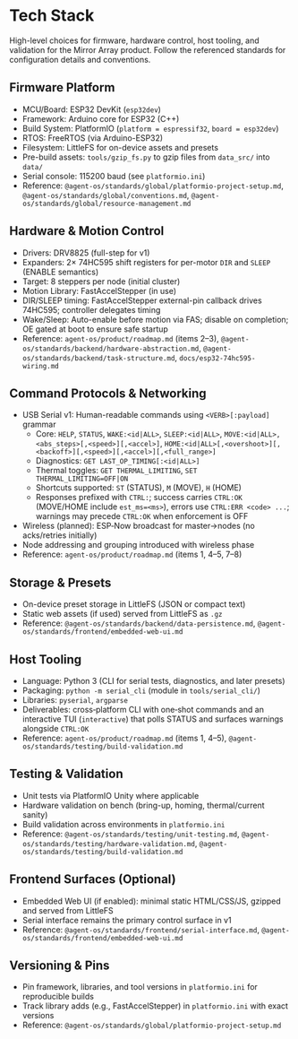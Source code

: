 # Tech Stack

High-level choices for firmware, hardware control, host tooling, and validation for the Mirror Array product. Follow the referenced standards for configuration details and conventions.

## Firmware Platform
- MCU/Board: ESP32 DevKit (`esp32dev`)
- Framework: Arduino core for ESP32 (C++)
- Build System: PlatformIO (`platform = espressif32`, `board = esp32dev`)
- RTOS: FreeRTOS (via Arduino-ESP32)
- Filesystem: LittleFS for on-device assets and presets
- Pre-build assets: `tools/gzip_fs.py` to gzip files from `data_src/` into `data/`
- Serial console: 115200 baud (see `platformio.ini`)
- Reference: `@agent-os/standards/global/platformio-project-setup.md`, `@agent-os/standards/global/conventions.md`, `@agent-os/standards/global/resource-management.md`

## Hardware & Motion Control
- Drivers: DRV8825 (full-step for v1)
- Expanders: 2× 74HC595 shift registers for per-motor `DIR` and `SLEEP` (ENABLE semantics)
- Target: 8 steppers per node (initial cluster)
- Motion Library: FastAccelStepper (in use)
- DIR/SLEEP timing: FastAccelStepper external-pin callback drives 74HC595; controller delegates timing
- Wake/Sleep: Auto-enable before motion via FAS; disable on completion; OE gated at boot to ensure safe startup
- Reference: `agent-os/product/roadmap.md` (items 2–3), `@agent-os/standards/backend/hardware-abstraction.md`, `@agent-os/standards/backend/task-structure.md`, `docs/esp32-74hc595-wiring.md`

## Command Protocols & Networking
- USB Serial v1: Human-readable commands using `<VERB>[:payload]` grammar
  - Core: `HELP`, `STATUS`, `WAKE:<id|ALL>`, `SLEEP:<id|ALL>`,
    `MOVE:<id|ALL>,<abs_steps>[,<speed>][,<accel>]`,
    `HOME:<id|ALL>[,<overshoot>][,<backoff>][,<speed>][,<accel>][,<full_range>]`
  - Diagnostics: `GET LAST_OP_TIMING[:<id|ALL>]`
  - Thermal toggles: `GET THERMAL_LIMITING`, `SET THERMAL_LIMITING=OFF|ON`
  - Shortcuts supported: `ST` (STATUS), `M` (MOVE), `H` (HOME)
  - Responses prefixed with `CTRL:`; success carries `CTRL:OK` (MOVE/HOME include `est_ms=<ms>`), errors use `CTRL:ERR <code> ...`; warnings may precede `CTRL:OK` when enforcement is OFF
- Wireless (planned): ESP‑Now broadcast for master→nodes (no acks/retries initially)
- Node addressing and grouping introduced with wireless phase
- Reference: `agent-os/product/roadmap.md` (items 1, 4–5, 7–8)

## Storage & Presets
- On-device preset storage in LittleFS (JSON or compact text)
- Static web assets (if used) served from LittleFS as `.gz`
- Reference: `@agent-os/standards/backend/data-persistence.md`, `@agent-os/standards/frontend/embedded-web-ui.md`

## Host Tooling
- Language: Python 3 (CLI for serial tests, diagnostics, and later presets)
- Packaging: `python -m serial_cli` (module in `tools/serial_cli/`)
- Libraries: `pyserial`, `argparse`
- Deliverables: cross‑platform CLI with one‑shot commands and an interactive TUI (`interactive`) that polls STATUS and surfaces warnings alongside `CTRL:OK`
- Reference: `agent-os/product/roadmap.md` (items 1, 4–5), `@agent-os/standards/testing/build-validation.md`

## Testing & Validation
- Unit tests via PlatformIO Unity where applicable
- Hardware validation on bench (bring-up, homing, thermal/current sanity)
- Build validation across environments in `platformio.ini`
- Reference: `@agent-os/standards/testing/unit-testing.md`, `@agent-os/standards/testing/hardware-validation.md`, `@agent-os/standards/testing/build-validation.md`

## Frontend Surfaces (Optional)
- Embedded Web UI (if enabled): minimal static HTML/CSS/JS, gzipped and served from LittleFS
- Serial interface remains the primary control surface in v1
- Reference: `@agent-os/standards/frontend/serial-interface.md`, `@agent-os/standards/frontend/embedded-web-ui.md`

## Versioning & Pins
- Pin framework, libraries, and tool versions in `platformio.ini` for reproducible builds
- Track library adds (e.g., FastAccelStepper) in `platformio.ini` with exact versions
- Reference: `@agent-os/standards/global/platformio-project-setup.md`
